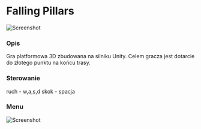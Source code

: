 # Falling Pillars

![Screenshot](Images/InGameSpawn.png)<br>
### Opis
Gra platformowa 3D zbudowana na silniku Unity. Celem gracza jest dotarcie do złotego punktu na końcu trasy.

### Sterowanie
ruch - w,a,s,d
skok - spacja

### Menu
![Screenshot](Images/Menu.png)<br>